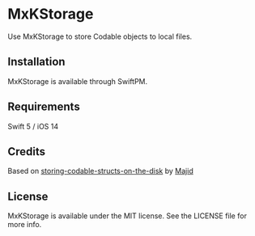 # MxKStorage

Use MxKStorage to store Codable objects to local files.

## Installation

MxKStorage is available through SwiftPM.

## Requirements

Swift 5 / iOS 14

## Credits

Based on [storing-codable-structs-on-the-disk](https://swiftwithmajid.com/2019/05/22/storing-codable-structs-on-the-disk) by [Majid](https://github.com/mecid)

## License

MxKStorage is available under the MIT license. See the LICENSE file for more info.
